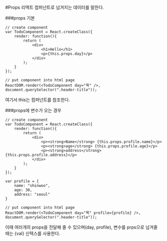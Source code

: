 #Props
리액트 컴퍼넌트로 넘겨지는 데이터를 말한다.

###props 기본   
```
// create component
var TodoComponent = React.createClass({
    render: function(){
        return (
            <div>
                <h1>Hello</h1>
                <p>{this.props.day}</p>
            </div>
        );
    }
});

// put component into html page
ReactDOM.render(<TodoComponent day="목" />, document.querySelector(".header-title"));
```
여기서 this는 컴퍼넌트를 참조한다.


###props에 변수가 오는 경우   
```
// create component
var TodoComponent = React.createClass({
    render: function(){
        return (
            <div>
                <p><strong>Name</strong> {this.props.profile.name}</p>
                <p><strong>age</strong> {this.props.profile.age}</p>
                <p><strong>address</strong> {this.props.profile.address}</p>
            </div>
        );
    }
});

var profile = {
    name: "shinwoo",
    age: 30,
    address: "seoul"
}

// put component into html page
ReactDOM.render(<TodoComponent day="목" profile={profile} />, document.querySelector(".header-title"));
```

이때 여러개의 props을 전달해 줄 수 있으며(day, profile), 변수를 prps으로 넘겨줄 때는 {val} 신텍스를 사용한다.
